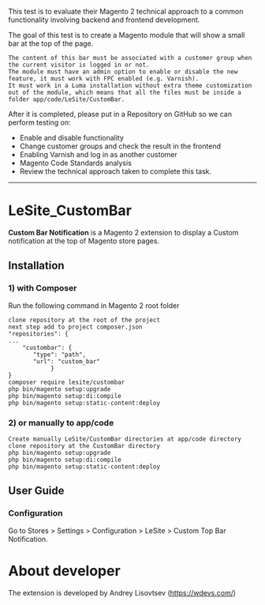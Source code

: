 This test is to evaluate their Magento 2 technical approach to a common functionality involving backend and frontend development.

The goal of this test is to create a Magento module that will show a small bar at the top of the page. 

    The content of this bar must be associated with a customer group when the current visitor is logged in or not.
    The module must have an admin option to enable or disable the new feature, it must work with FPC enabled (e.g. Varnish). 
    It must work in a Luma installation without extra theme customization out of the module, which means that all the files must be inside a folder app/code/LeSite/CustomBar.


After it is completed, please put in a Repository on GitHub so we can perform testing on:

- Enable and disable functionality
- Change customer groups and check the result in the frontend
- Enabling Varnish and log in as another customer
- Magento Code Standards analysis
- Review the technical approach taken to complete this task.




--------------------------------------------


# LeSite_CustomBar

**Custom Bar Notification** is a Magento 2 extension to display a Custom notification at the top of Magento store pages.

## Installation

### 1) with Composer

Run the following command in Magento 2 root folder

```
clone repository at the root of the project
next step add to project composer.json
"repositories": {
...
    "custombar": {
       "type": "path",
       "url": "custom_bar"
            }
}
composer require lesite/custombar
php bin/magento setup:upgrade
php bin/magento setup:di:compile
php bin/magento setup:static-content:deploy
```

### 2) or manually to app/code
```
Create manually LeSite/CustomBar directories at app/code directory
clone repository at the CustomBar directory
php bin/magento setup:upgrade
php bin/magento setup:di:compile
php bin/magento setup:static-content:deploy
```

## User Guide

### Configuration

Go to Stores > Settings > Configuration > LeSite > Custom Top Bar Notification.

# About developer

The extension is developed by Andrey Lisovtsev (https://wdevs.com/)

